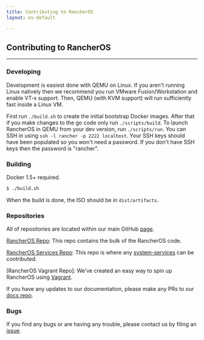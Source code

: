 ```yaml
---
title: Contributing to RancherOS
layout: os-default

---
```


## Contributing to RancherOS
---

### Developing

Development is easiest done with QEMU on Linux.  If you aren't running Linux natively then we recommend you run VMware Fusion/Workstation and enable VT-x support.  Then, QEMU (with KVM support) will run sufficiently fast inside a Linux VM.

First run `./build.sh` to create the initial bootstrap Docker images.  After that if you make changes to the go code only run `./scripts/build`.  To launch RancherOS in QEMU from your dev version, run `./scripts/run`.  You can SSH in using `ssh -l rancher -p 2222 localhost`.  Your SSH keys should have been populated so you won't need a password.  If you don't have SSH keys then the password is "rancher".

### Building

Docker 1.5+ required.

```bash
$ ./build.sh
```

When the build is done, the ISO should be in `dist/artifacts`.

### Repositories

All of repositories are located within our main GitHub [page](https://github.com/rancherio). 

[RancherOS Repo](https://github.com/rancherio/os): This repo contains the bulk of the RancherOS code.

[RancherOS Services Repo](https://github.com/rancherio/os-services): This repo is where any [system-services]({{site.baseurl}}/os/system-services/) can be contributed.

[RancherOS Vagrant Repo]: We've created an easy way to spin up RancherOS using [Vagrant]({{site.baseurl}}/os/getting-started/docs). 

If you have any updates to our documentation, please make any PRs to our [docs repo](https://github.com/rancherio/rancherio.github.io). 

### Bugs

If you find any bugs or are having any trouble, please contact us by filing an [issue](https://github.com/rancherio/os/issues/new). 

<br>
<br>